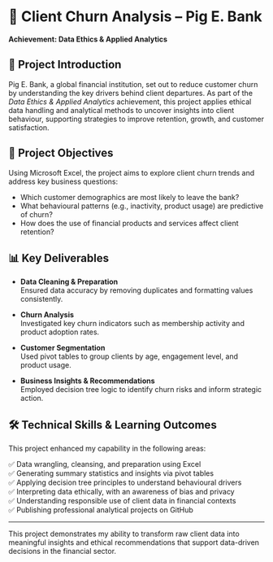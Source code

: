 # 💼 Client Churn Analysis – Pig E. Bank  
**Achievement: Data Ethics & Applied Analytics**

## 📘 Project Introduction  
Pig E. Bank, a global financial institution, set out to reduce customer churn by understanding the key drivers behind client departures. As part of the *Data Ethics & Applied Analytics* achievement, this project applies ethical data handling and analytical methods to uncover insights into client behaviour, supporting strategies to improve retention, growth, and customer satisfaction.

## 🎯 Project Objectives  
Using Microsoft Excel, the project aims to explore client churn trends and address key business questions:

- Which customer demographics are most likely to leave the bank?  
- What behavioural patterns (e.g., inactivity, product usage) are predictive of churn?  
- How does the use of financial products and services affect client retention?

## 📊 Key Deliverables

- **Data Cleaning & Preparation**  
  Ensured data accuracy by removing duplicates and formatting values consistently.

- **Churn Analysis**  
  Investigated key churn indicators such as membership activity and product adoption rates.

- **Customer Segmentation**  
  Used pivot tables to group clients by age, engagement level, and product usage.

- **Business Insights & Recommendations**  
  Employed decision tree logic to identify churn risks and inform strategic action.

## 🛠️ Technical Skills & Learning Outcomes  
This project enhanced my capability in the following areas:

✅ Data wrangling, cleansing, and preparation using Excel  
✅ Generating summary statistics and insights via pivot tables  
✅ Applying decision tree principles to understand behavioural drivers  
✅ Interpreting data ethically, with an awareness of bias and privacy  
✅ Understanding responsible use of client data in financial contexts  
✅ Publishing professional analytical projects on GitHub  

---

This project demonstrates my ability to transform raw client data into meaningful insights and ethical recommendations that support data-driven decisions in the financial sector.
